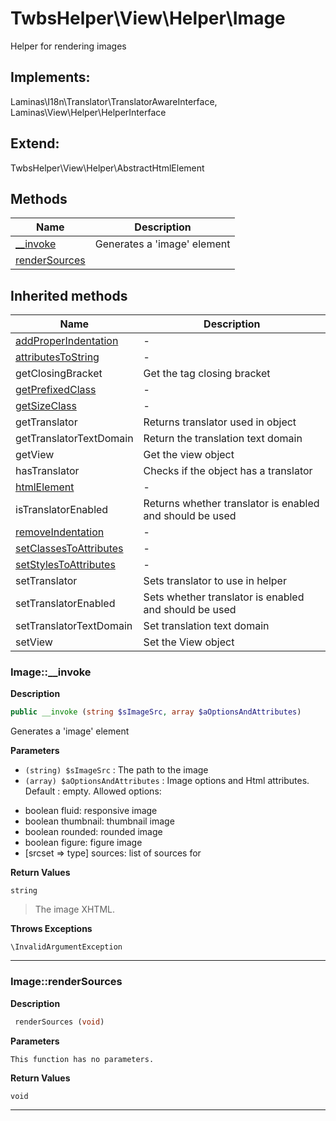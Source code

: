 # TwbsHelper\View\Helper\Image  

Helper for rendering images

## Implements:
Laminas\I18n\Translator\TranslatorAwareInterface, Laminas\View\Helper\HelperInterface

## Extend:

TwbsHelper\View\Helper\AbstractHtmlElement

## Methods

| Name | Description |
|------|-------------|
|[__invoke](#image__invoke)|Generates a 'image' element|
|[renderSources](#imagerendersources)||

## Inherited methods

| Name | Description |
|------|-------------|
| [addProperIndentation](https://secure.php.net/manual/en/twbshelper\view\helper\abstracthtmlelement.addproperindentation.php) | - |
| [attributesToString](https://secure.php.net/manual/en/twbshelper\view\helper\abstracthtmlelement.attributestostring.php) | - |
|getClosingBracket|Get the tag closing bracket|
| [getPrefixedClass](https://secure.php.net/manual/en/twbshelper\view\helper\abstracthtmlelement.getprefixedclass.php) | - |
| [getSizeClass](https://secure.php.net/manual/en/twbshelper\view\helper\abstracthtmlelement.getsizeclass.php) | - |
|getTranslator|Returns translator used in object|
|getTranslatorTextDomain|Return the translation text domain|
|getView|Get the view object|
|hasTranslator|Checks if the object has a translator|
| [htmlElement](https://secure.php.net/manual/en/twbshelper\view\helper\abstracthtmlelement.htmlelement.php) | - |
|isTranslatorEnabled|Returns whether translator is enabled and should be used|
| [removeIndentation](https://secure.php.net/manual/en/twbshelper\view\helper\abstracthtmlelement.removeindentation.php) | - |
| [setClassesToAttributes](https://secure.php.net/manual/en/twbshelper\view\helper\abstracthtmlelement.setclassestoattributes.php) | - |
| [setStylesToAttributes](https://secure.php.net/manual/en/twbshelper\view\helper\abstracthtmlelement.setstylestoattributes.php) | - |
|setTranslator|Sets translator to use in helper|
|setTranslatorEnabled|Sets whether translator is enabled and should be used|
|setTranslatorTextDomain|Set translation text domain|
|setView|Set the View object|



### Image::__invoke  

**Description**

```php
public __invoke (string $sImageSrc, array $aOptionsAndAttributes)
```

Generates a 'image' element 

 

**Parameters**

* `(string) $sImageSrc`
: The path to the image  
* `(array) $aOptionsAndAttributes`
: Image options and Html attributes. Default : empty. Allowed options:  
- boolean fluid: responsive image  
- boolean thumbnail: thumbnail image  
- boolean rounded: rounded image  
- boolean figure: figure image  
- [srcset => type] sources: list of sources for <picture element>  

**Return Values**

`string`

> The image XHTML.


**Throws Exceptions**


`\InvalidArgumentException`


<hr />


### Image::renderSources  

**Description**

```php
 renderSources (void)
```

 

 

**Parameters**

`This function has no parameters.`

**Return Values**

`void`


<hr />

